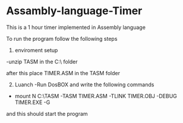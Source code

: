 # Assambly-language-Timer
This is a 1 hour timer implemented in Assembly language 

To run the program follow the following steps

1) enviroment setup

-unzip TASM in the C:\  folder

after this place TIMER.ASM in the TASM folder

2) Luanch
-Run DosBOX and write the following commands

- mount N C:\TASM
-TASM TIMER.ASM
-TLINK TIMER.OBJ
-DEBUG TIMER.EXE
-G

and this should start the program
